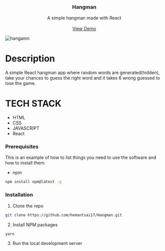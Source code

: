 <h3 align="center">
Hangman
  </h3>
  
 <p align="center">
  A simple hangman made with React
    <br />
    <br />
    <a href="https://pokedex.stevenhansel.com">View Demo</a>
   
  </p>
</p>

![hangamn](https://user-images.githubusercontent.com/44155019/142735740-555ef1c7-8750-4dfe-92e5-7b853b00970e.png)

# Description
   
   A simple React hangman app where random words are generated(hidden), take your chances to guess the right word and it takes 6 wrong guessed to lose the game.

# TECH STACK 
  * HTML
  * CSS
  * JAVASCRIPT
  * React

### Prerequisites

This is an example of how to list things you need to use the software and how to install them.

- npm

```sh
npm install npm@latest -g
```

### Installation

1. Clone the repo

```sh
git clone https://github.com/hemantsai17/Hangman.git
```

2. Install NPM packages

```sh
yarn
```

3. Run the local development server

